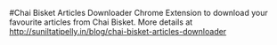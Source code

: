 #Chai Bisket Articles Downloader
Chrome Extension to download your favourite articles from Chai Bisket.
More details at http://suniltatipelly.in/blog/chai-bisket-articles-downloader
